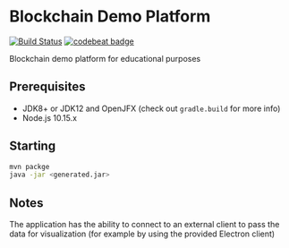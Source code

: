 # Blockchain Demo Platform
[![Build Status](https://travis-ci.org/pwegrzyn/Blockchain-Demo-Platform.svg?branch=master)](https://travis-ci.org/pwegrzyn/Blockchain-Demo-Platform)
[![codebeat badge](https://codebeat.co/badges/d8f160aa-959c-4e4e-9d29-1b6c3ac6be70)](https://codebeat.co/projects/github-com-pwegrzyn-blockchain-demo-platform-master)

Blockchain demo platform for educational purposes

## Prerequisites
* JDK8+ or JDK12 and OpenJFX (check out `gradle.build` for more info)
* Node.js 10.15.x

## Starting
```bash
mvn packge
java -jar <generated.jar>
```

## Notes
The application has the ability to connect to an external client to pass the data for visualization
(for example by using the provided Electron client)
